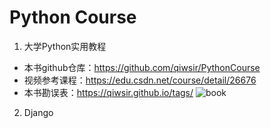 # Python Course
1. 大学Python实用教程
- 本书github仓库：https://github.com/qiwsir/PythonCourse
- 视频参考课程：https://edu.csdn.net/course/detail/26676
- 本书勘误表：https://qiwsir.github.io/tags/
![book](https://i.postimg.cc/nrRyxXQf/python.png)
2. Django


